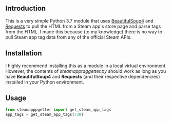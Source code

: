 <h2>Introduction</h2>

This is a very simple Python 3.7 module that uses [BeautifulSoup4](https://www.crummy.com/software/BeautifulSoup/bs4/doc/) 
and [Requests](https://requests.readthedocs.io/en/master/) to pull the HTML from a Steam app's store page and parse tags 
from the HTML. I made this because (to my knowledge) there is no way to pull Steam app tag data from any of the official
Steam APIs.

<h2>Installation</h2>

I highly recommend installing this as a module in a local virtual environment. However, the contents of 
_steamapptaggetter.py_ should work as long as you have **BeautifulSoup4** and **Requests** (and their respective 
dependencies) installed in your Python environment.

<h2>Usage</h2>

```python
from steamapppgetter import get_steam_app_tags
app_tags = get_steam_app_tags(730)
```